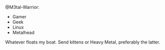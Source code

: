 @M3tal-Warrior:
- Gamer
- Geek
- Linux
- Metalhead

Whatever floats my boat. Send kittens or Heavy Metal, preferably the latter.
